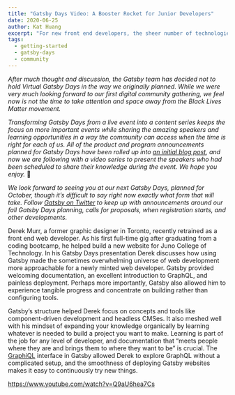 ```yaml
---
title: "Gatsby Days Video: A Booster Rocket for Junior Developers"
date: 2020-06-25
author: Kat Huang
excerpt: "For new front end developers, the sheer number of technologies available can be overwhelming. After Derek Murr graduated from coding bootcamp he found that Gatsby helped him get right to work building projects to help jump start his career -- instead of configuring tools."
tags:
  - getting-started
  - gatsby-days
  - community
---
```


_After much thought and discussion, the Gatsby team has decided not to hold Virtual Gatsby Days in the way we originally planned. While we were very much looking forward to our first digital community gathering, we feel now is not the time to take attention and space away from the Black Lives Matter movement._

_Transforming Gatsby Days from a live event into a content series keeps the focus on more important events while sharing the amazing speakers and learning opportunities in a way the community can access when the time is right for each of us. All of the product and program announcements planned for Gatsby Days have been rolled up into [an initial blog post](/blog/2020-06-23-Reconfiguring-Gatsby-Days/), and now we are following with a video series to present the speakers who had been scheduled to share their knowledge during the event. We hope you enjoy._ 💜

_We look forward to seeing you at our next Gatsby Days, planned for October, though it’s difficult to say right now exactly what form that will take. Follow [Gatsby on Twitter](https://twitter.com/gatsbyjs) to keep up with announcements around our fall Gatsby Days planning, calls for proposals, when registration starts, and other developments._

Derek Murr, a former graphic designer in Toronto, recently retrained as a front end web developer. As his first full-time gig after graduating from a coding bootcamp, he helped build a new website for Juno College of Technology. In his Gatsby Days presentation Derek discusses how using Gatsby made the sometimes overwhelming universe of web development more approachable for a newly minted web developer. Gatsby provided welcoming documentation, an excellent introduction to GraphQL, and painless deployment. Perhaps more importantly, Gatsby also allowed him to experience tangible progress and concentrate on building rather than configuring tools.

Gatsby’s structure helped Derek focus on concepts and tools like component-driven development and headless CMSes. It also meshed well with his mindset of expanding your knowledge organically by learning whatever is needed to build a project you want to make. Learning is part of the job for any level of developer, and documentation that “meets people where they are and brings them to where they want to be” is crucial. The [GraphiQL](/docs/running-queries-with-graphiql/) interface in Gatsby allowed Derek to explore GraphQL without a complicated setup, and the smoothness of deploying Gatsby websites makes it easy to continuously try new things.

https://www.youtube.com/watch?v=Q9aU6hea7Cs
